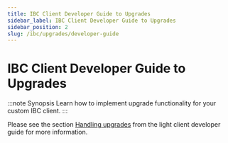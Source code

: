 ```yaml
---
title: IBC Client Developer Guide to Upgrades
sidebar_label: IBC Client Developer Guide to Upgrades
sidebar_position: 2
slug: /ibc/upgrades/developer-guide
---
```



# IBC Client Developer Guide to Upgrades

:::note Synopsis
Learn how to implement upgrade functionality for your custom IBC client. 
:::

Please see the section [Handling upgrades](../../03-ibc/01-light-clients/05-upgrades.md) from the light client developer guide for more information.